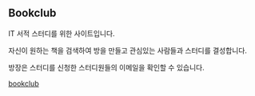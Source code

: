 ## Bookclub

IT 서적 스터디를 위한 사이트입니다. 

자신이 원하는 책을 검색하여 방을 만들고 관심있는 사람들과 스터디를 결성합니다.

방장은 스터디를 신청한 스터디원들의 이메일을 확인할 수 있습니다.

[bookclub](http://ec2-3-140-201-214.us-east-2.compute.amazonaws.com:8081)
